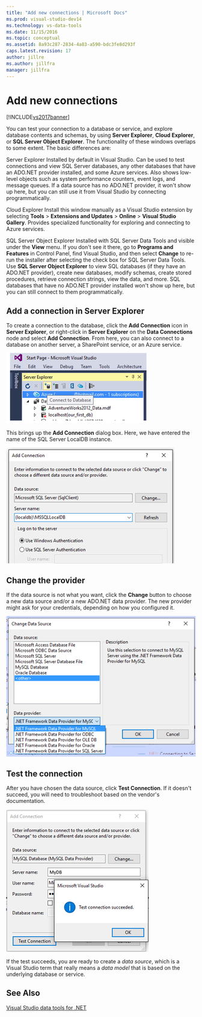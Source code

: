 ```yaml
---
title: "Add new connections | Microsoft Docs"
ms.prod: visual-studio-dev14
ms.technology: vs-data-tools
ms.date: 11/15/2016
ms.topic: conceptual
ms.assetid: 8a93c287-2834-4a83-a590-bdc3fe8d293f
caps.latest.revision: 17
author: jillre
ms.author: jillfra
manager: jillfra
---
```

# Add new connections
[!INCLUDE[vs2017banner](../includes/vs2017banner.md)]

You can test your connection to a database or service, and explore database contents and schemas, by using **Server Explorer**, **Cloud Explorer**, or **SQL Server Object Explorer**. The functionality of these windows overlaps to some extent. The basic differences are:

 Server Explorer
 Installed by default in Visual Studio. Can be used to test connections and view SQL Server databases, any other databases that have an ADO.NET provider installed, and some Azure services. Also shows low-level objects such as system performance counters, event logs, and message queues. If a data source has no ADO.NET provider, it won't show up here, but you can still use it from Visual Studio by connecting programmatically.

 Cloud Explorer
 Install this window manually as a Visual Studio extension by selecting **Tools** > **Extensions and Updates** > **Online** > **Visual Studio Gallery**. Provides specialized functionality for exploring and connecting to Azure services.

 SQL Server Object Explorer
 Installed with SQL Server Data Tools and visible under the **View** menu. If you don't see it there, go to **Programs and Features** in Control Panel, find Visual Studio,  and then select **Change** to re-run the installer after selecting  the check box for SQL Server Data Tools. Use **SQL Server Object Explorer** to view SQL databases (if they have an ADO.NET provider), create new databases, modify schemas, create stored procedures, retrieve connection strings, view the data, and more. SQL databases that have no ADO.NET provider installed won't show up here, but you can still connect to them programmatically.

## Add a connection in Server Explorer
 To create a connection to the database, click the **Add Connection** icon in **Server Explorer**, or right-click in **Server Explorer** on the **Data Connections** node and select **Add Connection**. From here, you can also connect to a database on another server, a SharePoint service, or an Azure service.

 ![Server Explorer New Connection icon](../data-tools/media/raddata-server-explorer-new-connection-icon.png "raddata Server Explorer New Connection icon")

 This brings up the **Add Connection** dialog box. Here, we have entered the name of the SQL Server LocalDB instance.

 ![Add New Connection](../data-tools/media/raddata-add-new-connection-dialog.png "raddata Add New Connection Dialog")

## Change the provider
 If the data source is not what you want, click the **Change** button to choose a new data source and/or a new ADO.NET data provider. The new provider might ask for your credentials, depending on how you configured it.

 ![Change AD0.NET Data Provider](../data-tools/media/raddata-change-ad0-net-data-provider.png "raddata Change AD0.NET Data Provider")

## Test the connection
 After you have chosen the data source, click **Test Connection**. If it doesn't succeed, you will need to troubleshoot based on the vendor's documentation.

 ![Test Connection](../data-tools/media/raddata-test-connection.png "raddata Test Connection")

 If the test succeeds, you are ready to create a *data source*, which is a Visual Studio term that really means a *data model* that is based on the underlying database or service.

## See Also
 [Visual Studio data tools for .NET](../data-tools/visual-studio-data-tools-for-dotnet.md)
